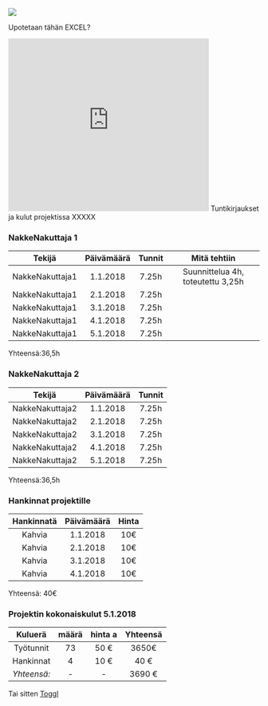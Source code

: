![](https://openclipart.org/image/300px/svg_to_png/253205/project_manager.png&disposition=attachment)

Upotetaan tähän EXCEL?

<iframe width="402" height="346" frameborder="0" scrolling="no" src="https://jamkstudent.sharepoint.com/sites/OpenProjectPlatform/_layouts/15/Doc.aspx?sourcedoc={1dacc3b5-7771-4578-8025-6ea524406f6b}&action=embedview&wdAllowInteractivity=False&wdHideGridlines=True&wdHideHeaders=True&wdDownloadButton=True&wdInConfigurator=True"></iframe>
Tuntikirjaukset ja kulut projektissa XXXXX

### NakkeNakuttaja 1

| Tekijä | Päivämäärä | Tunnit | Mitä tehtiin |
|:-:|:-:|:-:|:-:|
| NakkeNakuttaja1 | 1.1.2018 | 7.25h | Suunnittelua 4h, toteutettu 3,25h |
| NakkeNakuttaja1| 2.1.2018 | 7.25h |
| NakkeNakuttaja1 | 3.1.2018 | 7.25h |
| NakkeNakuttaja1 | 4.1.2018 | 7.25h |
| NakkeNakuttaja1 | 5.1.2018 | 7.25h |

Yhteensä:36,5h

### NakkeNakuttaja 2


| Tekijä | Päivämäärä | Tunnit |
|:-:|:-:|:-:|
| NakkeNakuttaja2 | 1.1.2018 | 7.25h |
| NakkeNakuttaja2 | 2.1.2018 | 7.25h |
| NakkeNakuttaja2 | 3.1.2018 | 7.25h |
| NakkeNakuttaja2 | 4.1.2018 | 7.25h |
| NakkeNakuttaja2 | 5.1.2018 | 7.25h |

Yhteensä:36,5h

### Hankinnat projektille

| Hankinnatä | Päivämäärä | Hinta |
|:-:|:-:|:-:|
| Kahvia  | 1.1.2018 | 10€ |
| Kahvia  | 2.1.2018 | 10€ |
| Kahvia  | 3.1.2018 | 10€ |
| Kahvia  | 4.1.2018 | 10€ |

Yhteensä: 40€  


### Projektin kokonaiskulut 5.1.2018

| Kuluerä | määrä |  hinta a | Yhteensä |
|:-:|:-:|:-:|:-:|
| Työtunnit | 73 | 50 € | 3650€ |   
| Hankinnat | 4 | 10 € | 40 € |
| *Yhteensä:* |- | - | 3690 € |


Tai sitten [Toggl](https://www.toggl.com)
